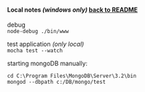 #### Local notes _(windows only)_ [back to README](README.md)

debug  
`node-debug ./bin/www`

test application _(only local)_  
`mocha test --watch`

starting mongoDB manually:
```
cd C:\Program Files\MongoDB\Server\3.2\bin
mongod --dbpath c:/DB/mongo/test
```
